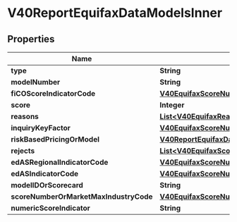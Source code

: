 

# V40ReportEquifaxDataModelsInner


## Properties

| Name | Type | Description | Notes |
|------------ | ------------- | ------------- | -------------|
|**type** | **String** |  |  [optional] |
|**modelNumber** | **String** |  |  [optional] |
|**fiCOScoreIndicatorCode** | [**V40EquifaxScoreNumberOrMaxIndustryCode**](V40EquifaxScoreNumberOrMaxIndustryCode.md) |  |  [optional] |
|**score** | **Integer** |  |  [optional] |
|**reasons** | [**List&lt;V40EquifaxReasonsInner&gt;**](V40EquifaxReasonsInner.md) |  |  [optional] |
|**inquiryKeyFactor** | [**V40EquifaxScoreNumberOrMaxIndustryCode**](V40EquifaxScoreNumberOrMaxIndustryCode.md) |  |  [optional] |
|**riskBasedPricingOrModel** | [**V40ReportEquifaxDataModelsInnerRiskBasedPricingOrModel**](V40ReportEquifaxDataModelsInnerRiskBasedPricingOrModel.md) |  |  [optional] |
|**rejects** | [**List&lt;V40EquifaxScoreNumberOrMaxIndustryCode&gt;**](V40EquifaxScoreNumberOrMaxIndustryCode.md) |  |  [optional] |
|**edASRegionalIndicatorCode** | [**V40EquifaxScoreNumberOrMaxIndustryCode**](V40EquifaxScoreNumberOrMaxIndustryCode.md) |  |  [optional] |
|**edASIndicatorCode** | [**V40EquifaxScoreNumberOrMaxIndustryCode**](V40EquifaxScoreNumberOrMaxIndustryCode.md) |  |  [optional] |
|**modelIDOrScorecard** | **String** |  |  [optional] |
|**scoreNumberOrMarketMaxIndustryCode** | [**V40EquifaxScoreNumberOrMaxIndustryCode**](V40EquifaxScoreNumberOrMaxIndustryCode.md) |  |  [optional] |
|**numericScoreIndicator** | **String** |  |  [optional] |




